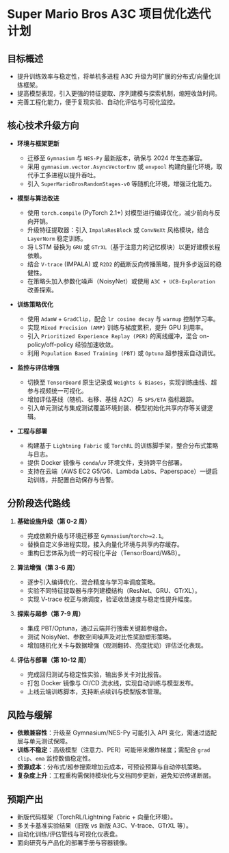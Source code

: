 # Super Mario Bros A3C 项目优化迭代计划

## 目标概述

- 提升训练效率与稳定性，将单机多进程 A3C 升级为可扩展的分布式/向量化训练框架。
- 提高模型表现，引入更强的特征提取、序列建模与探索机制，缩短收敛时间。
- 完善工程化能力，便于复现实验、自动化评估与可视化监控。

## 核心技术升级方向

- **环境与框架更新**
  - 迁移至 `Gymnasium` 与 `NES-Py` 最新版本，确保与 2024 年生态兼容。
  - 采用 `gymnasium.vector.AsyncVectorEnv` 或 `envpool` 构建向量化环境，取代手工多进程以提升吞吐。
  - 引入 `SuperMarioBrosRandomStages-v0` 等随机化环境，增强泛化能力。

- **模型与算法改进**
  - 使用 `torch.compile` (PyTorch 2.1+) 对模型进行编译优化，减少前向与反向开销。
  - 升级特征提取器：引入 `ImpalaResBlock` 或 `ConvNeXt` 风格模块，结合 `LayerNorm` 稳定训练。
  - 将 LSTM 替换为 `GRU` 或 `GTrXL`（基于注意力的记忆模块）以更好建模长程依赖。
  - 结合 `V-trace` (IMPALA) 或 `R2D2` 的截断反向传播策略，提升多步返回的稳健性。
  - 在策略头加入参数化噪声（NoisyNet）或使用 `A3C + UCB-Exploration` 改善探索。

- **训练策略优化**
  - 使用 `AdamW` + `GradClip`，配合 `lr cosine decay` 与 `warmup` 控制学习率。
  - 实现 `Mixed Precision (AMP)` 训练与梯度累积，提升 GPU 利用率。
  - 引入 `Prioritized Experience Replay (PER)` 的离线缓冲，混合 on-policy/off-policy 经验加速收敛。
  - 利用 `Population Based Training (PBT)` 或 `Optuna` 超参搜索自动调优。

- **监控与评估增强**
  - 切换至 `TensorBoard` 原生记录或 `Weights & Biases`，实现训练曲线、超参与视频统一可视化。
  - 增加评估基线（随机、右移、基线 A2C）与 `SPS/ETA` 指标跟踪。
  - 引入单元测试与集成测试覆盖环境封装、模型初始化共享内存等关键逻辑。

- **工程与部署**
  - 构建基于 `Lightning Fabric` 或 `TorchRL` 的训练脚手架，整合分布式策略与日志。
  - 提供 Docker 镜像与 `conda`/`uv` 环境文件，支持跨平台部署。
  - 支持在云端（AWS EC2 G5/G6、Lambda Labs、Paperspace）一键启动训练，并配置自动保存与告警。

## 分阶段迭代路线

1. **基础设施升级（第 0-2 周）**
   - 完成依赖升级与环境迁移至 `Gymnasium`/`torch>=2.1`。
   - 替换自定义多进程实现，接入向量化环境与共享内存缓存。
   - 重构日志体系为统一的可视化平台（TensorBoard/W&B）。

2. **算法增强（第 3-6 周）**
   - 逐步引入编译优化、混合精度与学习率调度策略。
   - 实验不同特征提取器与序列建模结构（ResNet、GRU、GTrXL）。
   - 实现 V-trace 校正与熵调度，验证收敛速度与稳定性提升幅度。

3. **探索与超参（第 7-9 周）**
   - 集成 PBT/Optuna，通过云端并行搜索关键超参组合。
   - 测试 NoisyNet、参数空间噪声及对比性奖励塑形策略。
   - 增加随机化关卡与数据增强（观测翻转、亮度扰动）评估泛化表现。

4. **评估与部署（第 10-12 周）**
   - 完成回归测试与稳定性实验，输出多关卡对比报告。
   - 打包 Docker 镜像与 CI/CD 流水线，实现自动训练与模型发布。
   - 上线云端训练脚本，支持断点续训与模型版本管理。

## 风险与缓解

- **依赖兼容性**：升级至 Gymnasium/NES-Py 可能引入 API 变化，需通过适配层与单元测试保障。
- **训练不稳定**：高级模型（注意力、PER）可能带来爆炸梯度；需配合 `grad clip`、`ema` 监控数值稳定性。
- **资源成本**：分布式/超参搜索增加云成本，可预设预算与自动停机策略。
- **复杂度上升**：工程重构需保持模块化与文档同步更新，避免知识传递断层。

## 预期产出

- 新版代码框架（TorchRL/Lightning Fabric + 向量化环境）。
- 多关卡基准实验结果（旧版 vs 新版 A3C、V-trace、GTrXL 等）。
- 自动化训练/评估管线与可视化仪表盘。
- 面向研究与产品化的部署手册与容器镜像。

